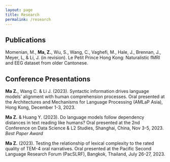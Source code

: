 ```yaml
---
layout: page
title: Research
permalink: /research
---
```

## Publications
Momenian, M., **Ma, Z.**, Wu, S., Wang, C., Vaghefi, M., Hale, J., Brennan, J., Meyer, L, & Li, J. (in revision). Le Petit Prince Hong Kong: Naturalistic fMRI and EEG dataset from older Cantonese.

## Conference Presentations
**Ma Z.**, Wang C. & Li J. (2023). Syntactic information drives language models’ alignment with human comprehension processes. Oral presented at the Architectures and Mechanisms for Language Processing (AMLaP Asia), Hong Kong, December 1-3, 2023.

**Ma Z.** & Huang Y. (2023). Do language models follow dependency distances in text reading like humans? Oral presented at the 2nd Conference on Data Science & L2 Studies, Shanghai, China, Nov 3-5, 2023. *Best Paper Award*

**Ma Z.** (2023). Testing the relationship of lexical complexity to the rated quality of TEM-4 oral narratives. Oral presented at the Pacific Second Language Research Forum (PacSLRF), Bangkok, Thailand, July 26-27, 2023.